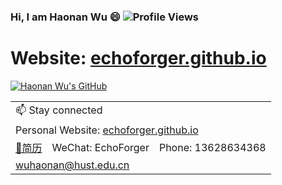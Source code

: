 ### Hi, I am Haonan Wu 😄 ![Profile Views](https://komarev.com/ghpvc/?username=echoforger&style=flat&color=orange)

<h1>Website: <a href="https://echoforger.github.io/">echoforger.github.io</a></h1>

[![Haonan Wu's GitHub](https://github-readme-stats.vercel.app/api?username=echoforger&show_icons=true&count_private=true&hide=issues,contribs&theme=vue)](https://github.com/echoforger/)

<!--
[![Haonan Wu's GitHub Top Languages](https://github-readme-stats.vercel.app/api/top-langs/?username=echoforger&layout=compact&hide=javascript,html,css,hack)](https://github.com/echoforger)
-->

<table>
  <tr>
    <td colspan="4">📫 Stay connected</td>
  </tr>
  
  <tr>
    <td colspan="4">Personal Website: <a href="https://echoforger.github.io/">echoforger.github.io</a></td>
  </tr>
  
  <tr>
    <td><a href="https://echoforger.github.io/CV/吴皓楠简历 华中科技大学 硕士.pdf" target="_blank">📝简历</a></td>
    <td>WeChat: EchoForger</td>
    <td>Phone: 13628634368</td>
  </tr>
  <tr>
    <td colspan="2"><a href="mailto:wuhaonan@hust.edu.cn">wuhaonan@hust.edu.cn</a></td>
  </tr>
</table>
